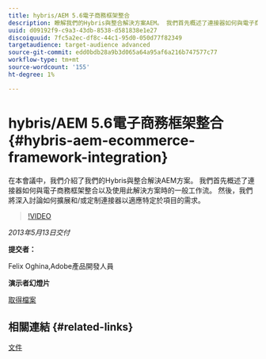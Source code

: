```yaml
---
title: hybris/AEM 5.6電子商務框架整合
description: 瞭解我們的Hybris與整合解決方案AEM。 我們首先概述了連接器如何與電子商務框架整合以及使用此解決方案時的一般工作流。 然後，我們將深入討論如何擴展和/或定制連接器以適應特定於項目的需求。
uuid: d09192f9-c9a3-43db-8538-d581838e1e27
discoiquuid: 7fc5a2ec-df8c-44c1-95d0-050d77f82349
targetaudience: target-audience advanced
source-git-commit: edd0bdb28a9b3d065a64a95af6a216b747577c77
workflow-type: tm+mt
source-wordcount: '155'
ht-degree: 1%

---
```


# hybris/AEM 5.6電子商務框架整合{#hybris-aem-ecommerce-framework-integration}

在本會議中，我們介紹了我們的Hybris與整合解決AEM方案。 我們首先概述了連接器如何與電子商務框架整合以及使用此解決方案時的一般工作流。 然後，我們將深入討論如何擴展和/或定制連接器以適應特定於項目的需求。

>[!VIDEO](https://video.tv.adobe.com/v/19578/?quality=9)

*2013年5月13日交付*

**提交者：**

Felix Oghina,Adobe產品開發人員

**演示者幻燈片**

[取得檔案](assets/hybris-aem-5-6-ecommerce-framework-integration.pdf)

## 相關連結 {#related-links}

[文件](https://docs.adobe.com/content/docs/en/cq/5-6-1/ecommerce/eCommerce-framework.html#Deploying%20eCommerce%20with%20hybris)

<!--
[Get back to the Overview](https://helpx.adobe.com/experience-manager/kt/eseminars/gems/aem-index.html)
-->
